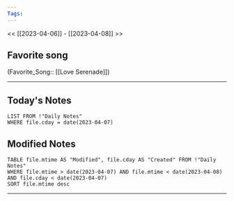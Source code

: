 ```yaml
---
Tags:
---
```

<< [[2023-04-06]] - [[2023-04-08]] >>
## Favorite song
(Favorite_Song:: [[Love Serenade]])

___
## Today's Notes
```dataview
LIST FROM !"Daily Notes"
WHERE file.cday = date(2023-04-07)
```
## Modified Notes
```dataview
TABLE file.mtime AS "Modified", file.cday AS "Created" FROM !"Daily Notes" 
WHERE file.mtime > date(2023-04-07) AND file.mtime < date(2023-04-08) AND file.cday < date(2023-04-07)
SORT file.mtime desc
```
___
